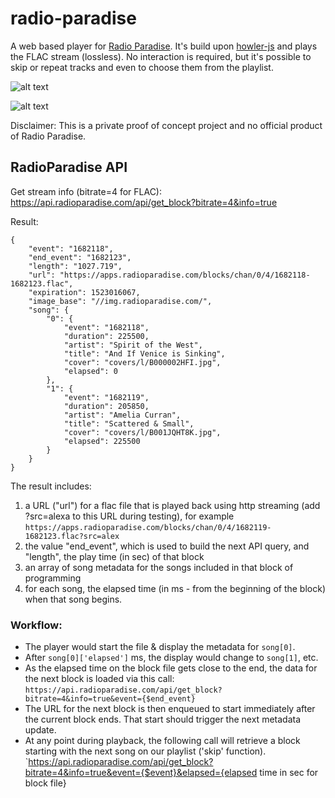 # radio-paradise

A web based player for [Radio Paradise](http://www.radioparadise.com). It's build upon [howler-js](https://github.com/goldfire/howler.js) and plays the FLAC stream (lossless). No interaction is required, but it's possible to skip or repeat tracks and even to choose them from the playlist.

![alt text](https://github.com/marco79cgn/radio-paradise/blob/master/rp-player-gui.png "")

![alt text](https://github.com/marco79cgn/radio-paradise/blob/master/rp-player-playlist.png "")

Disclaimer:
This is a private proof of concept project and no official product of Radio Paradise.

## RadioParadise API

Get stream info (bitrate=4 for FLAC):
https://api.radioparadise.com/api/get_block?bitrate=4&info=true

Result:
```
{
    "event": "1682118",
    "end_event": "1682123",
    "length": "1027.719",
    "url": "https://apps.radioparadise.com/blocks/chan/0/4/1682118-1682123.flac",
    "expiration": 1523016067,
    "image_base": "//img.radioparadise.com/",
    "song": {
        "0": {
            "event": "1682118",
            "duration": 225500,
            "artist": "Spirit of the West",
            "title": "And If Venice is Sinking",
            "cover": "covers/l/B000002HFI.jpg",
            "elapsed": 0
        },
        "1": {
            "event": "1682119",
            "duration": 205850,
            "artist": "Amelia Curran",
            "title": "Scattered & Small",
            "cover": "covers/l/B001JQHT8K.jpg",
            "elapsed": 225500
        }
    }
}
```

The result includes:
1. a URL ("url") for a flac file that is played back using http streaming (add ?src=alexa to this URL during testing), for example
`https://apps.radioparadise.com/blocks/chan/0/4/1682119-1682123.flac?src=alex`
2. the value "end_event", which is used to build the next API query, and "length", the play time (in sec) of that block
3. an array of song metadata for the songs included in that block of programming
4. for each song, the elapsed time (in ms - from the beginning of the block) when that song begins.

### Workflow:
- The player would start the file & display the metadata for `song[0]`. 
- After `song[0]['elapsed']` ms, the display would change to `song[1]`, etc.
- As the elapsed time on the block file gets close to the end, the data for the next block is loaded via this call:
`https://api.radioparadise.com/api/get_block?bitrate=4&info=true&event={$end_event}`
- The URL for the next block is then enqueued to start immediately after the current block ends. That start should trigger the next metadata update.
- At any point during playback, the following call will retrieve a block starting with the next song on our playlist ('skip' function).
`https://api.radioparadise.com/api/get_block?bitrate=4&info=true&event={$event}&elapsed={elapsed time in sec for block file}
